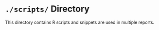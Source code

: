 `./scripts/` Directory
=========

This directory contains R scripts and snippets are used in multiple reports. 